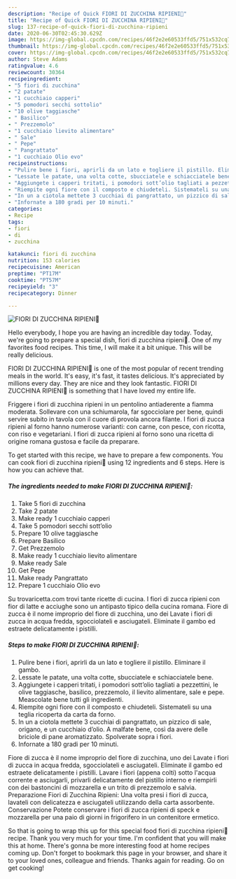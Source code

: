 ```yaml
---
description: "Recipe of Quick FIORI DI ZUCCHINA RIPIENI🌼"
title: "Recipe of Quick FIORI DI ZUCCHINA RIPIENI🌼"
slug: 137-recipe-of-quick-fiori-di-zucchina-ripieni
date: 2020-06-30T02:45:30.629Z
image: https://img-global.cpcdn.com/recipes/46f2e2e60533ffd5/751x532cq70/fiori-di-zucchina-ripieni🌼-recipe-main-photo.jpg
thumbnail: https://img-global.cpcdn.com/recipes/46f2e2e60533ffd5/751x532cq70/fiori-di-zucchina-ripieni🌼-recipe-main-photo.jpg
cover: https://img-global.cpcdn.com/recipes/46f2e2e60533ffd5/751x532cq70/fiori-di-zucchina-ripieni🌼-recipe-main-photo.jpg
author: Steve Adams
ratingvalue: 4.6
reviewcount: 30364
recipeingredient:
- "5 fiori di zucchina"
- "2 patate"
- "1 cucchiaio capperi"
- "5 pomodori secchi sottolio"
- "10 olive taggiasche"
- " Basilico"
- " Prezzemolo"
- "1 cucchiaio lievito alimentare"
- " Sale"
- " Pepe"
- " Pangrattato"
- "1 cucchiaio Olio evo"
recipeinstructions:
- "Pulire bene i fiori, aprirli da un lato e togliere il pistillo. Eliminare il gambo."
- "Lessate le patate, una volta cotte, sbucciatele e schiacciatele bene."
- "Aggiungete i capperi tritati, i pomodori sott’olio tagliati a pezzettini, le olive taggiasche, basilico, prezzemolo, il lievito alimentare, sale e pepe. Meascolate bene tutti gli ingredienti."
- "Riempite ogni fiore con il composto e chiudeteli. Sistemateli su una teglia ricoperta da carta da forno."
- "In un a ciotola mettete 3 cucchiai di pangrattato, un pizzico di sale, origano, e un cucchiaio d’olio. A malfate bene, così da avere delle briciole di pane aromatizzato. Spolverate sopra i fiori."
- "Infornate a 180 gradi per 10 minuti."
categories:
- Recipe
tags:
- fiori
- di
- zucchina

katakunci: fiori di zucchina 
nutrition: 153 calories
recipecuisine: American
preptime: "PT17M"
cooktime: "PT57M"
recipeyield: "3"
recipecategory: Dinner

---
```



![FIORI DI ZUCCHINA RIPIENI🌼](https://img-global.cpcdn.com/recipes/46f2e2e60533ffd5/751x532cq70/fiori-di-zucchina-ripieni🌼-recipe-main-photo.jpg)

Hello everybody, I hope you are having an incredible day today. Today, we're going to prepare a special dish, fiori di zucchina ripieni🌼. One of my favorites food recipes. This time, I will make it a bit unique. This will be really delicious.

FIORI DI ZUCCHINA RIPIENI🌼 is one of the most popular of recent trending meals in the world. It's easy, it's fast, it tastes delicious. It's appreciated by millions every day. They are nice and they look fantastic. FIORI DI ZUCCHINA RIPIENI🌼 is something that I have loved my entire life.

Friggere i fiori di zucchina ripieni in un pentolino antiaderente a fiamma moderata. Sollevare con una schiumarola, far sgocciolare per bene, quindi servire subito in tavola con il cuore di provola ancora filante. I fiori di zucca ripieni al forno hanno numerose varianti: con carne, con pesce, con ricotta, con riso e vegetariani. I fiori di zucca ripieni al forno sono una ricetta di origine romana gustosa e facile da preparare.


To get started with this recipe, we have to prepare a few components. You can cook fiori di zucchina ripieni🌼 using 12 ingredients and 6 steps. Here is how you can achieve that.

<!--inarticleads1-->

##### The ingredients needed to make FIORI DI ZUCCHINA RIPIENI🌼:

1. Take 5 fiori di zucchina
1. Take 2 patate
1. Make ready 1 cucchiaio capperi
1. Take 5 pomodori secchi sott’olio
1. Prepare 10 olive taggiasche
1. Prepare  Basilico
1. Get  Prezzemolo
1. Make ready 1 cucchiaio lievito alimentare
1. Make ready  Sale
1. Get  Pepe
1. Make ready  Pangrattato
1. Prepare 1 cucchiaio Olio evo


Su trovaricetta.com trovi tante ricette di cucina. I fiori di zucca ripieni con fior di latte e acciughe sono un antipasto tipico della cucina romana. Fiore di zucca è il nome improprio del fiore di zucchina, uno dei Lavate i fiori di zucca in acqua fredda, sgocciolateli e asciugateli. Eliminate il gambo ed estraete delicatamente i pistilli. 

<!--inarticleads2-->

##### Steps to make FIORI DI ZUCCHINA RIPIENI🌼:

1. Pulire bene i fiori, aprirli da un lato e togliere il pistillo. Eliminare il gambo.
1. Lessate le patate, una volta cotte, sbucciatele e schiacciatele bene.
1. Aggiungete i capperi tritati, i pomodori sott’olio tagliati a pezzettini, le olive taggiasche, basilico, prezzemolo, il lievito alimentare, sale e pepe. Meascolate bene tutti gli ingredienti.
1. Riempite ogni fiore con il composto e chiudeteli. Sistemateli su una teglia ricoperta da carta da forno.
1. In un a ciotola mettete 3 cucchiai di pangrattato, un pizzico di sale, origano, e un cucchiaio d’olio. A malfate bene, così da avere delle briciole di pane aromatizzato. Spolverate sopra i fiori.
1. Infornate a 180 gradi per 10 minuti.


Fiore di zucca è il nome improprio del fiore di zucchina, uno dei Lavate i fiori di zucca in acqua fredda, sgocciolateli e asciugateli. Eliminate il gambo ed estraete delicatamente i pistilli. Lavare i fiori (appena colti) sotto l&#39;acqua corrente e asciugarli, privarli delicatamente del pistillo interno e riempirli con dei bastoncini di mozzarella e un trito di prezzemolo e salvia. Preparazione Fiori di Zucchina Ripieni: Una volta presi i fiori di zucca, lavateli con delicatezza e asciugateli utilizzando della carta assorbente. Conservazione Potete conservare i fiori di zucca ripieni di speck e mozzarella per una paio di giorni in frigorifero in un contenitore ermetico. 

So that is going to wrap this up for this special food fiori di zucchina ripieni🌼 recipe. Thank you very much for your time. I'm confident that you will make this at home. There's gonna be more interesting food at home recipes coming up. Don't forget to bookmark this page in your browser, and share it to your loved ones, colleague and friends. Thanks again for reading. Go on get cooking!
